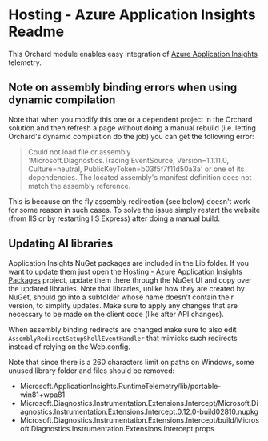 # Hosting - Azure Application Insights Readme



This Orchard module enables easy integration of [Azure Application Insights](http://azure.microsoft.com/en-us/documentation/articles/app-insights-start-monitoring-app-health-usage/) telemetry.


## Note on assembly binding errors when using dynamic compilation

Note that when you modify this one or a dependent project in the Orchard solution and then refresh a page without doing a manual rebuild (i.e. letting Orchard's dynamic compilation do the job) you can get the following error:

> Could not load file or assembly 'Microsoft.Diagnostics.Tracing.EventSource, Version=1.1.11.0, Culture=neutral, PublicKeyToken=b03f5f7f11d50a3a' or one of its dependencies. The located assembly's manifest definition does not match the assembly reference.

This is because on the fly assembly redirection (see below) doesn't work for some reason in such cases. To solve the issue simply restart the website (from IIS or by restarting IIS Express) after doing a manual build.


## Updating AI libraries

Application Insights NuGet packages are included in the Lib folder. If you want to update them just open the [Hosting - Azure Application Insights Packages](https://bitbucket.org/Lombiq/hosting-azure-application-insights-packages) project, update them there through the NuGet UI and copy over the updated libraries. Note that libraries, unlike how they are created by NuGet, should go into a subfolder whose name doesn't contain their version, to simplify updates. Make sure to apply any changes that are necessary to be made on the client code (like after API changes).

When assembly binding redirects are changed make sure to also edit `AssemblyRedirectSetupShellEventHandler` that mimicks such redirects instead of relying on the Web.config.

Note that since there is a 260 characters limit on paths on Windows, some unused library folder and files should be removed:

- Microsoft.ApplicationInsights.RuntimeTelemetry/lib/portable-win81+wpa81
- Microsoft.Diagnostics.Instrumentation.Extensions.Intercept/Microsoft.Diagnostics.Instrumentation.Extensions.Intercept.0.12.0-build02810.nupkg
- Microsoft.Diagnostics.Instrumentation.Extensions.Intercept/build/Microsoft.Diagnostics.Instrumentation.Extensions.Intercept.props
